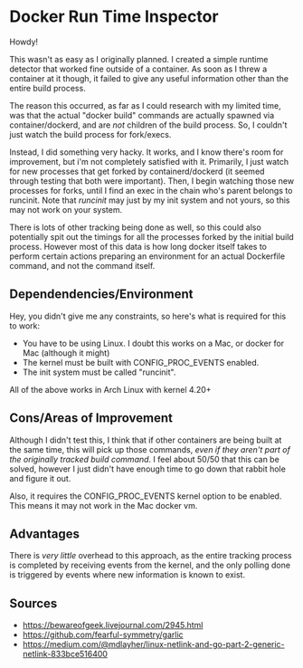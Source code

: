 # Docker Run Time Inspector

Howdy!

This wasn't as easy as I originally planned. I created a simple runtime detector that worked fine outside of a container. As soon as I threw a container at it though, it failed to give any useful information other than the entire build process.

The reason this occurred, as far as I could research with my limited time, was that the actual "docker build" commands are actually spawned via container/dockerd, and are *not* children of the build process. So, I couldn't just watch the build process for fork/execs. 

Instead, I did something very hacky. It works, and I know there's room for improvement, but i'm not completely satisfied with it. Primarily, I just watch for new processes that get forked by containerd/dockerd (it seemed through testing that both were important). Then, I begin watching those new processes for forks, until I find an exec in the chain who's parent belongs to runcinit. Note that *runcinit* may just by my init system and not yours, so this may not work on your system.

There is lots of other tracking being done as well, so this could also potentially spit out the timings for all the processes forked by the initial build process. However most of this data is how long docker itself takes to perform certain actions preparing an environment for an actual Dockerfile command, and not the command itself.

## Dependendencies/Environment

Hey, you didn't give me any constraints, so here's what is required for this to work:
* You have to be using Linux. I doubt this works on a Mac, or docker for Mac (although it might)
* The kernel must be built with CONFIG_PROC_EVENTS enabled.
* The init system must be called "runcinit".

All of the above works in Arch Linux with kernel 4.20+

## Cons/Areas of Improvement

Although I didn't test this, I think that if other containers are being built at the same time, this will pick up those commands, *even if they aren't part of the originally tracked build command*. I feel about 50/50 that this can be solved, however I just didn't have enough time to go down that rabbit hole and figure it out.

Also, it requires the CONFIG_PROC_EVENTS kernel option to be enabled. This means it may not work in the Mac docker vm.

## Advantages

There is *very little* overhead to this approach, as the entire tracking process is completed by receiving events from the kernel, and the only polling done is triggered by events where new information is known to exist. 

## Sources
* https://bewareofgeek.livejournal.com/2945.html
* https://github.com/fearful-symmetry/garlic
* https://medium.com/@mdlayher/linux-netlink-and-go-part-2-generic-netlink-833bce516400
